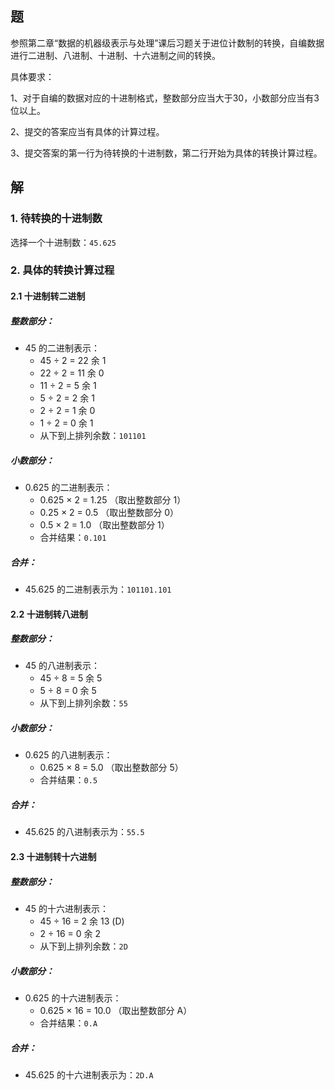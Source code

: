 
## 题


参照第二章“数据的机器级表示与处理”课后习题关于进位计数制的转换，自编数据进行二进制、八进制、十进制、十六进制之间的转换。

具体要求：

1、对于自编的数据对应的十进制格式，整数部分应当大于30，小数部分应当有3位以上。

2、提交的答案应当有具体的计算过程。

3、提交答案的第一行为待转换的十进制数，第二行开始为具体的转换计算过程。

## 解

### 1. 待转换的十进制数

选择一个十进制数：`45.625`

### 2. 具体的转换计算过程

#### 2.1 十进制转二进制

##### 整数部分：
- 45 的二进制表示：
  - 45 ÷ 2 = 22 余 1
  - 22 ÷ 2 = 11 余 0
  - 11 ÷ 2 = 5 余 1
  - 5 ÷ 2 = 2 余 1
  - 2 ÷ 2 = 1 余 0
  - 1 ÷ 2 = 0 余 1
  - 从下到上排列余数：`101101`

##### 小数部分：
- 0.625 的二进制表示：
  - 0.625 × 2 = 1.25 （取出整数部分 1）
  - 0.25 × 2 = 0.5 （取出整数部分 0）
  - 0.5 × 2 = 1.0 （取出整数部分 1）
  - 合并结果：`0.101`

##### 合并：
- 45.625 的二进制表示为：`101101.101`

#### 2.2 十进制转八进制

##### 整数部分：
- 45 的八进制表示：
  - 45 ÷ 8 = 5 余 5
  - 5 ÷ 8 = 0 余 5
  - 从下到上排列余数：`55`

##### 小数部分：
- 0.625 的八进制表示：
  - 0.625 × 8 = 5.0 （取出整数部分 5）
  - 合并结果：`0.5`

##### 合并：
- 45.625 的八进制表示为：`55.5`

#### 2.3 十进制转十六进制

##### 整数部分：
- 45 的十六进制表示：
  - 45 ÷ 16 = 2 余 13 (D)
  - 2 ÷ 16 = 0 余 2
  - 从下到上排列余数：`2D`

##### 小数部分：
- 0.625 的十六进制表示：
  - 0.625 × 16 = 10.0 （取出整数部分 A）
  - 合并结果：`0.A`

##### 合并：
- 45.625 的十六进制表示为：`2D.A`

